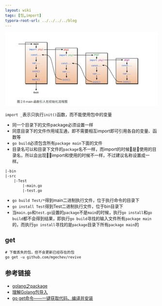 ```yaml
---
layout: wiki
tags: [包,import]
typora-root-url: ../../../../blog
---
```


![](/media/img/go_import.png)

`import _`表示只执行`init()`函数，而不能使用包中的变量

* 同一个目录下的文件package必须设置一样
* 同意目录下的文件作用域互通，即不需要相互import即可引用各自的变量、函数等
* `go build`必须包含所有`package main`下面的文件
* 目录名可以和目录下文件的`package`名不一样，而import的时候是使用的目录名，所以会出现import和使用的时候不一样，不过建议名称设置成一样。


```
|-bin
|-src
    |-Test
        |-main.go
        |-test.go
```

* `go build Test/*`得到main二进制执行文件，位于执行命令的目录下
* `go install Test`得到Test二进制执行文件，位于bin目录下
* 当`main.go`和`test.go`设置的`package`不是`main`的时候，执行`go install`和`go build`都不会得到结果，即执行`go build`寻找的输入文件所有`package main`的，而执行`go install`寻找的是`package`目录下所有`package main`的


## get

```shell
# 下载丢失的包，但不会更新已经存在的包
go get -u github.com/mgechev/revive
```

## 参考链接

* [golang之package](https://studygolang.com/articles/5831)
* [理解Golang包导入](https://tonybai.com/2015/03/09/understanding-import-packages/)
* [go get命令——一键获取代码、编译并安装](http://c.biancheng.net/view/123.html)

